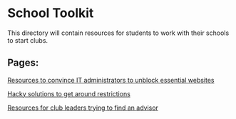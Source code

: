# School Toolkit

This directory will contain resources for students to work with their schools to start clubs.

## Pages:
[Resources to convince IT administrators to unblock essential websites](unblocking)

[Hacky solutions to get around restrictions](hacky_solutions)

[Resources for club leaders trying to find an advisor](finding_advisors)
